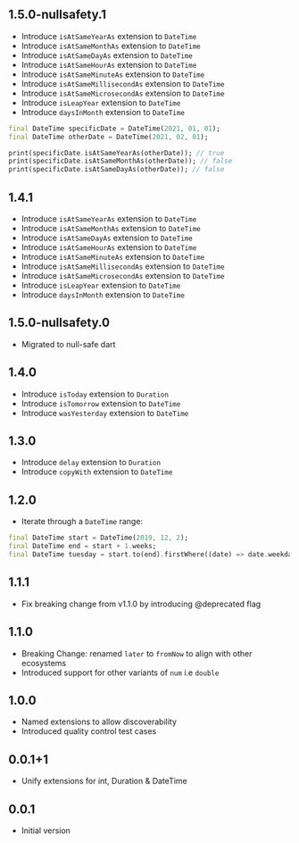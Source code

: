 ## 1.5.0-nullsafety.1

- Introduce `isAtSameYearAs` extension to `DateTime`
- Introduce `isAtSameMonthAs` extension to `DateTime`
- Introduce `isAtSameDayAs` extension to `DateTime`
- Introduce `isAtSameHourAs` extension to `DateTime`
- Introduce `isAtSameMinuteAs` extension to `DateTime`
- Introduce `isAtSameMillisecondAs` extension to `DateTime`
- Introduce `isAtSameMicrosecondAs` extension to `DateTime`
- Introduce `isLeapYear` extension to `DateTime`
- Introduce `daysInMonth` extension to `DateTime`

```dart
final DateTime specificDate = DateTime(2021, 01, 01);
final DateTime otherDate = DateTime(2021, 02, 01);

print(specificDate.isAtSameYearAs(otherDate)); // true
print(specificDate.isAtSameMonthAs(otherDate)); // false
print(specificDate.isAtSameDayAs(otherDate)); // false
```

## 1.4.1

- Introduce `isAtSameYearAs` extension to `DateTime`
- Introduce `isAtSameMonthAs` extension to `DateTime`
- Introduce `isAtSameDayAs` extension to `DateTime`
- Introduce `isAtSameHourAs` extension to `DateTime`
- Introduce `isAtSameMinuteAs` extension to `DateTime`
- Introduce `isAtSameMillisecondAs` extension to `DateTime`
- Introduce `isAtSameMicrosecondAs` extension to `DateTime`
- Introduce `isLeapYear` extension to `DateTime`
- Introduce `daysInMonth` extension to `DateTime`

## 1.5.0-nullsafety.0
- Migrated to null-safe dart

## 1.4.0

- Introduce `isToday` extension to `Duration`
- Introduce `isTomorrow` extension to `DateTime`
- Introduce `wasYesterday` extension to `DateTime`

## 1.3.0

- Introduce `delay` extension to `Duration`
- Introduce `copyWith` extension to `DateTime`

## 1.2.0

- Iterate through a `DateTime` range:

```dart
final DateTime start = DateTime(2019, 12, 2);
final DateTime end = start + 1.weeks;
final DateTime tuesday = start.to(end).firstWhere((date) => date.weekday == DateTime.tuesday);
```

## 1.1.1

- Fix breaking change from v1.1.0 by introducing @deprecated flag

## 1.1.0

- Breaking Change: renamed `later` to `fromNow` to align with other ecosystems
- Introduced support for other variants of `num` i.e `double`

## 1.0.0

- Named extensions to allow discoverability
- Introduced quality control test cases

## 0.0.1+1

- Unify extensions for int, Duration & DateTime

## 0.0.1

- Initial version
